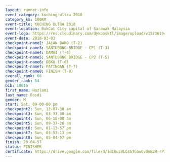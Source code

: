 ```yaml
--- 
layout: runner-info 
event_category: kuching-ultra-2018 
category_km: 100KM 
event-title: KUCHING ULTRA 2018 
event-location: BukCat City capital of Sarawak Malaysia 
event-logo: https://res.cloudinary.com/dykbosktl/image/upload/v1573619473/Logo/kuching-ultra-2018-logo_tlpvm5.png 
event-date: 2018-03-03 
checkpoint-name2: JALAN BAKO (T-2) 
checkpoint-name3: SANTUBONG BRIDGE - CP1 (T-3) 
checkpoint-name4: DAMAI (T-4) 
checkpoint-name5: SANTUBONG BRIDGE - CP2 (T-5) 
checkpoint-name6: DBKU (T-6) 
checkpoint-name7: PATINGAN (T-7) 
checkpoint-name8: FINISH (T-8) 
overall_rank: 66
gender_rank: 54
bib: 10016
first_name: Hazlami
last_name: Rosdi
gender: M
start: Sat, 09-00-00 pm
checkpoint2: Sun, 12-07-30 am
checkpoint3: Sun, 03-33-30 am
checkpoint4: Sun, 06-18-08 am
checkpoint5: Sun, 09-37-26 am
checkpoint6: Sun, 01-13-57 pm
checkpoint7: Sun, 03-53-13 pm
checkpoint8: Sun, 05-04-57 pm
finish: 20-04-57
status: FINISHER
certificate: https://drive.google.com/file/d/1dIhuzVLCsSTGauGvdeE2R-rPIZPZbSX/view?usp=sharing
--- 
```

